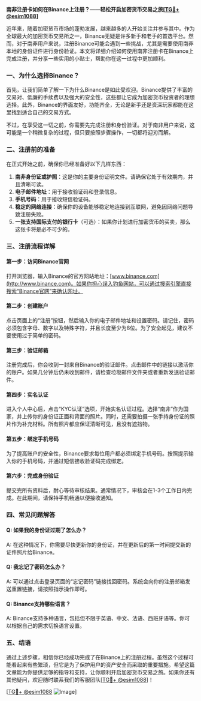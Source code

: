 **南非注册卡如何在Binance上注册？——轻松开启加密货币交易之旅[[TG💪+ @esim1088](https://t.me/s/esim1088)]**

近年来，随着加密货币市场的蓬勃发展，越来越多的人开始关注并参与其中。作为全球最大的加密货币交易所之一，Binance无疑是许多新手和老手的首选平台。然而，对于南非用户来说，注册Binance可能会遇到一些挑战，尤其是需要使用南非本地的身份证件进行身份验证。本文将详细介绍如何使用南非注册卡在Binance上完成注册，并分享一些实用的小贴士，帮助你在这一过程中更加顺利。

### 一、为什么选择Binance？

首先，让我们简单了解一下为什么Binance是如此受欢迎。Binance提供了丰富的交易对、低廉的手续费以及强大的安全性，这些都让它成为加密货币投资者的理想选择。此外，Binance的界面友好，功能齐全，无论是新手还是资深玩家都能在这里找到适合自己的交易方式。

不过，在享受这一切之前，你需要先完成注册和身份验证。对于南非用户来说，这可能是一个稍微复杂的过程，但只要按照步骤操作，一切都将迎刃而解。

### 二、注册前的准备

在正式开始之前，确保你已经准备好以下几样东西：

1. **南非身份证或护照**：这是你的主要身份证明文件。请确保它处于有效期内，并且清晰可读。
2. **电子邮件地址**：用于接收验证码和登录信息。
3. **手机号码**：用于接收短信验证码。
4. **稳定的网络连接**：确保你的设备能够稳定地连接到互联网，避免因网络问题导致注册失败。
5. **一张支持国际支付的银行卡**（可选）：如果你计划进行加密货币的买卖，那么这张卡将是必不可少的。

### 三、注册流程详解

#### 第一步：访问Binance官网

打开浏览器，输入Binance的官方网站地址：[www.binance.com](http://www.binance.com)。如果你担心误入钓鱼网站，可以通过搜索引擎直接搜索“Binance官网”来确认网址。

#### 第二步：创建账户

点击页面上的“注册”按钮，然后输入你的电子邮件地址和设置密码。请记住，密码必须包含字母、数字以及特殊字符，并且长度至少为8位。为了安全起见，建议不要使用过于简单的密码。

#### 第三步：验证邮箱

注册完成后，你会收到一封来自Binance的验证邮件。点击邮件中的链接以激活你的账户。如果几分钟后仍未收到邮件，请检查垃圾邮件文件夹或者重新发送验证邮件。

#### 第四步：实名认证

进入个人中心后，点击“KYC认证”选项，开始实名认证过程。选择“南非”作为国家，并上传你的身份证正面和背面的照片。同时，还需要拍摄一张手持身份证的照片作为补充材料。所有照片都应保证清晰可见，且没有遮挡物。

#### 第五步：绑定手机号码

为了提高账户的安全性，Binance要求每位用户都必须绑定手机号码。按照提示输入你的手机号码，并通过短信接收验证码完成绑定。

#### 第六步：完成身份验证

提交完所有资料后，耐心等待审核结果。通常情况下，审核会在1-3个工作日内完成。在此期间，请保持手机畅通以便接收通知。

### 四、常见问题解答

#### Q: 如果我的身份证过期了怎么办？
A: 在这种情况下，你需要尽快更新你的身份证，并在更新后的第一时间提交新的证件照片给Binance。

#### Q: 我忘记了密码怎么办？
A: 可以通过点击登录页面的“忘记密码”链接找回密码。系统会向你的注册邮箱发送重置链接，请按照指示操作即可。

#### Q: Binance支持哪些语言？
A: Binance支持多种语言，包括但不限于英语、中文、法语、西班牙语等。你可以根据自己的需求切换语言设置。

### 五、结语

通过上述步骤，相信你已经成功完成了在Binance上的注册过程。虽然这个过程可能看起来有些繁琐，但它是为了保护用户的资产安全而采取的重要措施。希望这篇文章能为你提供足够的指导和支持，让你顺利开启加密货币交易之旅。如果你还有其他疑问，欢迎随时联系我们的客服团队[[TG💪+ @esim1088](https://t.me/s/esim1088)]！

[[TG💪+ @esim1088](https://t.me/s/esim1088) ![Image](https://i.postimg.cc/4NQfJmqS/Snipaste-2025-05-13-00-14-12.png)]
